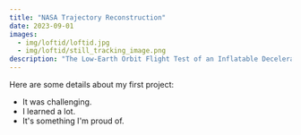 ```yaml
---
title: "NASA Trajectory Reconstruction"
date: 2023-09-01
images:
  - img/loftid/loftid.jpg
  - img/loftid/still_tracking_image.png
description: "The Low-Earth Orbit Flight Test of an Inflatable Decelerator (LOFTID) was a NASA mission to test an experimental heatshield for use on Mars. During the test, the instrumentation to record LOFTID's trajectory broke, making analysis of the mission very difficult. I invented a system to reconstruct the trajectory of the LOFTID mission using videos from on-board cameras of the Earth and Moon. The system used computer vision algorithms, live orbital tracking of the Earth and Moon, and a custom-built Kalman filter to synthesize the camera and orbital data into a reconstructed trajectory."
---
```


Here are some details about my first project:

- It was challenging.
- I learned a lot.
- It's something I'm proud of.

